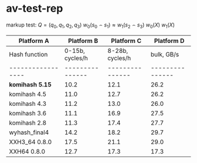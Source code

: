 # av-test-rep

markup test:
$Q = (q_{0}, q_{1}, q_{2}, q_{3})$
$w_{0}(s_{0} \frown s_{1}) \approx w_{1}(s_{2} \frown s_{3})$
$w_{0}(X)$
$w_{1}(X)$

| Platform A                                      | Platform B                     | Platform C     | Platform D     |
|-------------------------------------------------|--------------------------------|----------------|----------------|
|Hash function    |0-15b, cycles/h|8-28b, cycles/h|bulk, GB/s     |0-15b|8-28b|bulk|0-15b|8-28b|bulk|0-15b|8-28b|bulk|
|-----------------|---------------|---------------|---------------|----------------|----------------|----------------|
|**komihash 5.15**|10.2           |12.1           |26.2           |10.2 |12.0 |26.2|12.3 |14.6 |23.1|12.7 |13.8 |23.3|
|komihash 4.5     |11.0           |12.7           |26.2           |11.1 |12.7 |26.3|18.1 |21.9 |16.4|12.8 |14.4 |22.4|
|komihash 4.3     |11.2           |13.0           |26.0           |11.2 |13.0 |25.9|17.9 |21.6 |16.3|15.3 |16.3 |22.8|
|komihash 3.6     |11.1           |16.9           |27.5           |11.0 |16.3 |27.5|20.1 |24.0 |16.3|16.0 |19.0 |22.3|
|komihash 2.8     |11.3           |17.4           |27.7           |11.1 |17.7 |27.8|21.3 |25.6 |16.2|18.1 |22.3 |23.5|
|wyhash_final4    |14.2           |18.2           |29.7           |14.2 |18.2 |29.8|25.9 |32.9 |12.5|16.2 |19.7 |29.2|
|XXH3_64 0.8.0    |17.5           |21.1           |29.0           |17.7 |21.3 |61.0|21.8 |27.2 |29.6|18.0 |29.3 |51.0|
|XXH64 0.8.0      |12.7           |17.3           |17.3           |12.8 |17.4 |17.1|24.3 |36.6 |8.9 |12.5 |16.4 |18.2|

